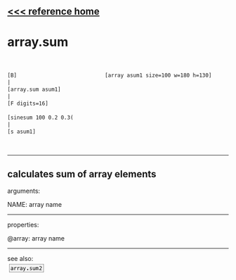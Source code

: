 [<<< reference home](ceammc_lib.md)
---

# array.sum

```


[B]                            [array asum1 size=100 w=180 h=130]
|
[array.sum asum1]
|
[F digits=16]

[sinesum 100 0.2 0.3(
|
[s asum1]

            
```
---
calculates sum of array elements
---
arguments:

NAME: array name<br>

---
properties:

@array: array name<br>

---
see also:<br>
[![array.sum2](img/object_array.sum2.png)](array.sum2.md)
